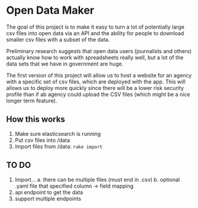 

# Open Data Maker

The goal of this project is to make it easy to turn a lot of potentially large
csv files into open data via an API and the ability for people to download
smaller csv files with a subset of the data.

Preliminary research suggests that open data users (journalists and others)
actually know how to work with spreadsheets really well, but a lot of the
data sets that we have in government are huge.

The first version of this project will allow us to host a website for an
agency with a specific set of csv files, which are deployed with the app.
This will allows us to deploy more quickly since there will be a lower risk
security profile than if ab agency could upload the CSV files (which might
be a nice longer term feature).


## How this works

1. Make sure elasticsearch is running
1. Put csv files into /data
1. Import files from /data: ```rake import```

## TO DO

1. Import...
  a. there can be multiple files (must end in .csv)
  b. optional .yaml file that specified column -> field mapping
1. api endpoint to get the data
1. support multiple endpoints
